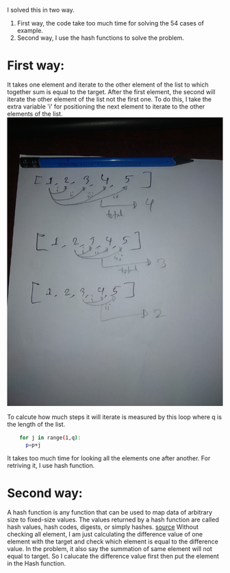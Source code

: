 I solved this in two way.
 1. First way, the code take too much time for solving the 54 cases of example.
 2. Second way, I use the hash functions to solve the problem.

# First way:
It takes one element and iterate to the other element of the list to which together sum is equal to the target. After the first element, the second will iterate the other element of the list not the first one. To do this, I take the extra variable 'i' for positioning the next element to iterate to the other elements of the list.
![](image.jpg)

To calcute how much steps it will iterate is measured by this loop where q is the length of the list.
```bash
    for j in range(1,q):
      p=p+j
```
It takes too much time for looking all the elements one after another. For retriving it, I use hash function.

# Second way:
A hash function is any function that can be used to map data of arbitrary size to fixed-size values. The values returned by a hash function are called hash values, hash codes, digests, or simply hashes. [source](https://en.wikipedia.org/wiki/Hash_function)
Without checking all element, I am just calculating the difference value of one element with the target and check which element is equal to the difference value. In the problem, it also say the summation of same element will not equal to target. So I calucate the difference value first then put the element in the Hash function. 

